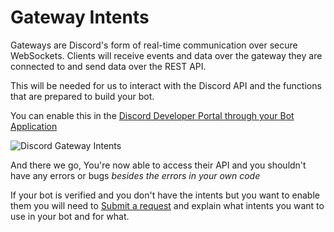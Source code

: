 # Gateway Intents

Gateways are Discord's form of real-time communication over secure WebSockets. Clients will receive events and data over the gateway they are connected to and send data over the REST API.  
  
This will be needed for us to interact with the Discord API and the functions that are prepared to build your bot.  
  
You can enable this in the [Discord Developer Portal through your Bot Application](https://discord.com/developers/applications)

![Discord Gateway Intents](../../.gitbook/assets/screenshot_820.png)

And there we go, You're now able to access their API and you shouldn't have any errors or bugs _besides the errors in your own code_

If your bot is verified and you don't have the intents but you want to enable them you will need to [Submit a request](https://support.discord.com/hc/en-us/requests/new?ticket_form_id=360005592534) and explain what intents you want to use in your bot and for what.

